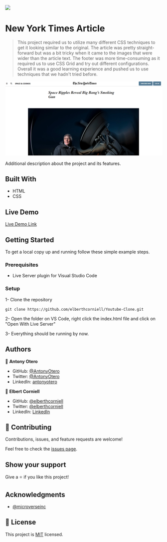 ![](https://img.shields.io/badge/Microverse-blueviolet)

# New York Times Article

> This project required us to utilize many different CSS techniques to get it looking similar to the original. The article was pretty straight-forward but was a bit tricky when it came to the images that were wider than the article text. The footer was more time-consuming as it required us to use CSS Grid and try out different configurations. Overall it was a good learning experience and pushed us to use techniques that we hadn't tried before.

![screenshot](./app_screenshot.png)

Additional description about the project and its features.

## Built With

- HTML
- CSS

## Live Demo

[Live Demo Link](https://antonyotero.github.io/nyt-webpage/)


## Getting Started

To get a local copy up and running follow these simple example steps.

### Prerequisites

- Live Server plugin for Visual Studio Code 

### Setup

1- Clone the repository
```
git clone https://github.com/elberthcorniell/Youtube-Clone.git
```

2- Open the folder on VS Code, right click the index.html file and click on "Open With Live Server"

3- Everything should be running by now. 


## Authors

👤 **Antony Otero**

- GitHub: [@AntonyOtero](https://github.com/AntonyOtero)
- Twitter: [@AntonyOtero](https://twitter.com/AntonyOtero)
- LinkedIn: [antonyotero](https://www.linkedin.com/in/antonyotero/)

👤 **Elbert Corniell**

- GitHub: [@elberthcorniell](https://github.com/elberthcorniell)
- Twitter: [@elberthcorniell](https://twitter.com/elberthcorniell)
- LinkedIn: [LinkedIn](https://www.linkedin.com/in/elbert-corniell-989183159/)

## 🤝 Contributing

Contributions, issues, and feature requests are welcome!

Feel free to check the [issues page](https://github.com/AntonyOtero/nyt-webpage/issues).

## Show your support

Give a ⭐️ if you like this project!

## Acknowledgments

- [@microverseinc](https://github.com/microverseinc)

## 📝 License

This project is [MIT](./LICENSE.md) licensed.
